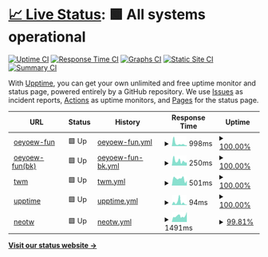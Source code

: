 # [📈 Live Status](https://oeyoews.github.io/upptime): <!--live status--> **🟩 All systems operational**

[![Uptime CI](https://github.com/oeyoews/upptime/workflows/Uptime%20CI/badge.svg)](https://github.com/oeyoews/upptime/actions?query=workflow%3A%22Uptime+CI%22)
[![Response Time CI](https://github.com/oeyoews/upptime/workflows/Response%20Time%20CI/badge.svg)](https://github.com/oeyoews/upptime/actions?query=workflow%3A%22Response+Time+CI%22)
[![Graphs CI](https://github.com/oeyoews/upptime/workflows/Graphs%20CI/badge.svg)](https://github.com/oeyoews/upptime/actions?query=workflow%3A%22Graphs+CI%22)
[![Static Site CI](https://github.com/oeyoews/upptime/workflows/Static%20Site%20CI/badge.svg)](https://github.com/oeyoews/upptime/actions?query=workflow%3A%22Static+Site+CI%22)
[![Summary CI](https://github.com/oeyoews/upptime/workflows/Summary%20CI/badge.svg)](https://github.com/oeyoews/upptime/actions?query=workflow%3A%22Summary+CI%22)

With [Upptime](https://upptime.js.org), you can get your own unlimited and free uptime monitor and status page, powered entirely by a GitHub repository. We use [Issues](https://github.com/upptime/upptime/issues) as incident reports, [Actions](https://github.com/oeyoews/upptime/actions) as uptime monitors, and [Pages](https://https://oeyoew.fun) for the status page.

<!--start: status pages-->
<!-- This summary is generated by Upptime (https://github.com/upptime/upptime) -->
<!-- Do not edit this manually, your changes will be overwritten -->
<!-- prettier-ignore -->
| URL | Status | History | Response Time | Uptime |
| --- | ------ | ------- | ------------- | ------ |
| <img alt="" src="https://oeyoew.fun/favicon.ico" height="13"> [oeyoew-fun](https://oeyoew.fun) | 🟩 Up | [oeyoew-fun.yml](https://github.com/oeyoews/upptime/commits/HEAD/history/oeyoew-fun.yml) | <details><summary><img alt="Response time graph" src="./graphs/oeyoew-fun/response-time-week.png" height="20"> 998ms</summary><br><a href="https://oeyoews.github.io/upptime/history/oeyoew-fun"><img alt="Response time 1359" src="https://img.shields.io/endpoint?url=https%3A%2F%2Fraw.githubusercontent.com%2Foeyoews%2Fupptime%2FHEAD%2Fapi%2Foeyoew-fun%2Fresponse-time.json"></a><br><a href="https://oeyoews.github.io/upptime/history/oeyoew-fun"><img alt="24-hour response time 1274" src="https://img.shields.io/endpoint?url=https%3A%2F%2Fraw.githubusercontent.com%2Foeyoews%2Fupptime%2FHEAD%2Fapi%2Foeyoew-fun%2Fresponse-time-day.json"></a><br><a href="https://oeyoews.github.io/upptime/history/oeyoew-fun"><img alt="7-day response time 998" src="https://img.shields.io/endpoint?url=https%3A%2F%2Fraw.githubusercontent.com%2Foeyoews%2Fupptime%2FHEAD%2Fapi%2Foeyoew-fun%2Fresponse-time-week.json"></a><br><a href="https://oeyoews.github.io/upptime/history/oeyoew-fun"><img alt="30-day response time 1359" src="https://img.shields.io/endpoint?url=https%3A%2F%2Fraw.githubusercontent.com%2Foeyoews%2Fupptime%2FHEAD%2Fapi%2Foeyoew-fun%2Fresponse-time-month.json"></a><br><a href="https://oeyoews.github.io/upptime/history/oeyoew-fun"><img alt="1-year response time 1359" src="https://img.shields.io/endpoint?url=https%3A%2F%2Fraw.githubusercontent.com%2Foeyoews%2Fupptime%2FHEAD%2Fapi%2Foeyoew-fun%2Fresponse-time-year.json"></a></details> | <details><summary><a href="https://oeyoews.github.io/upptime/history/oeyoew-fun">100.00%</a></summary><a href="https://oeyoews.github.io/upptime/history/oeyoew-fun"><img alt="All-time uptime 100.00%" src="https://img.shields.io/endpoint?url=https%3A%2F%2Fraw.githubusercontent.com%2Foeyoews%2Fupptime%2FHEAD%2Fapi%2Foeyoew-fun%2Fuptime.json"></a><br><a href="https://oeyoews.github.io/upptime/history/oeyoew-fun"><img alt="24-hour uptime 100.00%" src="https://img.shields.io/endpoint?url=https%3A%2F%2Fraw.githubusercontent.com%2Foeyoews%2Fupptime%2FHEAD%2Fapi%2Foeyoew-fun%2Fuptime-day.json"></a><br><a href="https://oeyoews.github.io/upptime/history/oeyoew-fun"><img alt="7-day uptime 100.00%" src="https://img.shields.io/endpoint?url=https%3A%2F%2Fraw.githubusercontent.com%2Foeyoews%2Fupptime%2FHEAD%2Fapi%2Foeyoew-fun%2Fuptime-week.json"></a><br><a href="https://oeyoews.github.io/upptime/history/oeyoew-fun"><img alt="30-day uptime 100.00%" src="https://img.shields.io/endpoint?url=https%3A%2F%2Fraw.githubusercontent.com%2Foeyoews%2Fupptime%2FHEAD%2Fapi%2Foeyoew-fun%2Fuptime-month.json"></a><br><a href="https://oeyoews.github.io/upptime/history/oeyoew-fun"><img alt="1-year uptime 100.00%" src="https://img.shields.io/endpoint?url=https%3A%2F%2Fraw.githubusercontent.com%2Foeyoews%2Fupptime%2FHEAD%2Fapi%2Foeyoew-fun%2Fuptime-year.json"></a></details>
| <img alt="" src="https://cdn.jsdelivr.net/gh/oeyoews/img@latest/koi-fish.png" height="13"> [oeyoew-fun(bk)](https://oeyoews.github.io/tw5) | 🟩 Up | [oeyoew-fun-bk.yml](https://github.com/oeyoews/upptime/commits/HEAD/history/oeyoew-fun-bk.yml) | <details><summary><img alt="Response time graph" src="./graphs/oeyoew-fun-bk/response-time-week.png" height="20"> 250ms</summary><br><a href="https://oeyoews.github.io/upptime/history/oeyoew-fun-bk"><img alt="Response time 353" src="https://img.shields.io/endpoint?url=https%3A%2F%2Fraw.githubusercontent.com%2Foeyoews%2Fupptime%2FHEAD%2Fapi%2Foeyoew-fun-bk%2Fresponse-time.json"></a><br><a href="https://oeyoews.github.io/upptime/history/oeyoew-fun-bk"><img alt="24-hour response time 376" src="https://img.shields.io/endpoint?url=https%3A%2F%2Fraw.githubusercontent.com%2Foeyoews%2Fupptime%2FHEAD%2Fapi%2Foeyoew-fun-bk%2Fresponse-time-day.json"></a><br><a href="https://oeyoews.github.io/upptime/history/oeyoew-fun-bk"><img alt="7-day response time 250" src="https://img.shields.io/endpoint?url=https%3A%2F%2Fraw.githubusercontent.com%2Foeyoews%2Fupptime%2FHEAD%2Fapi%2Foeyoew-fun-bk%2Fresponse-time-week.json"></a><br><a href="https://oeyoews.github.io/upptime/history/oeyoew-fun-bk"><img alt="30-day response time 353" src="https://img.shields.io/endpoint?url=https%3A%2F%2Fraw.githubusercontent.com%2Foeyoews%2Fupptime%2FHEAD%2Fapi%2Foeyoew-fun-bk%2Fresponse-time-month.json"></a><br><a href="https://oeyoews.github.io/upptime/history/oeyoew-fun-bk"><img alt="1-year response time 353" src="https://img.shields.io/endpoint?url=https%3A%2F%2Fraw.githubusercontent.com%2Foeyoews%2Fupptime%2FHEAD%2Fapi%2Foeyoew-fun-bk%2Fresponse-time-year.json"></a></details> | <details><summary><a href="https://oeyoews.github.io/upptime/history/oeyoew-fun-bk">100.00%</a></summary><a href="https://oeyoews.github.io/upptime/history/oeyoew-fun-bk"><img alt="All-time uptime 100.00%" src="https://img.shields.io/endpoint?url=https%3A%2F%2Fraw.githubusercontent.com%2Foeyoews%2Fupptime%2FHEAD%2Fapi%2Foeyoew-fun-bk%2Fuptime.json"></a><br><a href="https://oeyoews.github.io/upptime/history/oeyoew-fun-bk"><img alt="24-hour uptime 100.00%" src="https://img.shields.io/endpoint?url=https%3A%2F%2Fraw.githubusercontent.com%2Foeyoews%2Fupptime%2FHEAD%2Fapi%2Foeyoew-fun-bk%2Fuptime-day.json"></a><br><a href="https://oeyoews.github.io/upptime/history/oeyoew-fun-bk"><img alt="7-day uptime 100.00%" src="https://img.shields.io/endpoint?url=https%3A%2F%2Fraw.githubusercontent.com%2Foeyoews%2Fupptime%2FHEAD%2Fapi%2Foeyoew-fun-bk%2Fuptime-week.json"></a><br><a href="https://oeyoews.github.io/upptime/history/oeyoew-fun-bk"><img alt="30-day uptime 100.00%" src="https://img.shields.io/endpoint?url=https%3A%2F%2Fraw.githubusercontent.com%2Foeyoews%2Fupptime%2FHEAD%2Fapi%2Foeyoew-fun-bk%2Fuptime-month.json"></a><br><a href="https://oeyoews.github.io/upptime/history/oeyoew-fun-bk"><img alt="1-year uptime 100.00%" src="https://img.shields.io/endpoint?url=https%3A%2F%2Fraw.githubusercontent.com%2Foeyoews%2Fupptime%2FHEAD%2Fapi%2Foeyoew-fun-bk%2Fuptime-year.json"></a></details>
| <img alt="" src="https://cdn.jsdelivr.net/gh/oeyoews/img@latest/music-notes.png" height="13"> [twm](https://twms.vercel.app) | 🟩 Up | [twm.yml](https://github.com/oeyoews/upptime/commits/HEAD/history/twm.yml) | <details><summary><img alt="Response time graph" src="./graphs/twm/response-time-week.png" height="20"> 501ms</summary><br><a href="https://oeyoews.github.io/upptime/history/twm"><img alt="Response time 545" src="https://img.shields.io/endpoint?url=https%3A%2F%2Fraw.githubusercontent.com%2Foeyoews%2Fupptime%2FHEAD%2Fapi%2Ftwm%2Fresponse-time.json"></a><br><a href="https://oeyoews.github.io/upptime/history/twm"><img alt="24-hour response time 581" src="https://img.shields.io/endpoint?url=https%3A%2F%2Fraw.githubusercontent.com%2Foeyoews%2Fupptime%2FHEAD%2Fapi%2Ftwm%2Fresponse-time-day.json"></a><br><a href="https://oeyoews.github.io/upptime/history/twm"><img alt="7-day response time 501" src="https://img.shields.io/endpoint?url=https%3A%2F%2Fraw.githubusercontent.com%2Foeyoews%2Fupptime%2FHEAD%2Fapi%2Ftwm%2Fresponse-time-week.json"></a><br><a href="https://oeyoews.github.io/upptime/history/twm"><img alt="30-day response time 545" src="https://img.shields.io/endpoint?url=https%3A%2F%2Fraw.githubusercontent.com%2Foeyoews%2Fupptime%2FHEAD%2Fapi%2Ftwm%2Fresponse-time-month.json"></a><br><a href="https://oeyoews.github.io/upptime/history/twm"><img alt="1-year response time 545" src="https://img.shields.io/endpoint?url=https%3A%2F%2Fraw.githubusercontent.com%2Foeyoews%2Fupptime%2FHEAD%2Fapi%2Ftwm%2Fresponse-time-year.json"></a></details> | <details><summary><a href="https://oeyoews.github.io/upptime/history/twm">100.00%</a></summary><a href="https://oeyoews.github.io/upptime/history/twm"><img alt="All-time uptime 99.85%" src="https://img.shields.io/endpoint?url=https%3A%2F%2Fraw.githubusercontent.com%2Foeyoews%2Fupptime%2FHEAD%2Fapi%2Ftwm%2Fuptime.json"></a><br><a href="https://oeyoews.github.io/upptime/history/twm"><img alt="24-hour uptime 100.00%" src="https://img.shields.io/endpoint?url=https%3A%2F%2Fraw.githubusercontent.com%2Foeyoews%2Fupptime%2FHEAD%2Fapi%2Ftwm%2Fuptime-day.json"></a><br><a href="https://oeyoews.github.io/upptime/history/twm"><img alt="7-day uptime 100.00%" src="https://img.shields.io/endpoint?url=https%3A%2F%2Fraw.githubusercontent.com%2Foeyoews%2Fupptime%2FHEAD%2Fapi%2Ftwm%2Fuptime-week.json"></a><br><a href="https://oeyoews.github.io/upptime/history/twm"><img alt="30-day uptime 99.85%" src="https://img.shields.io/endpoint?url=https%3A%2F%2Fraw.githubusercontent.com%2Foeyoews%2Fupptime%2FHEAD%2Fapi%2Ftwm%2Fuptime-month.json"></a><br><a href="https://oeyoews.github.io/upptime/history/twm"><img alt="1-year uptime 99.85%" src="https://img.shields.io/endpoint?url=https%3A%2F%2Fraw.githubusercontent.com%2Foeyoews%2Fupptime%2FHEAD%2Fapi%2Ftwm%2Fuptime-year.json"></a></details>
| <img alt="" src="https://cdn.jsdelivr.net/gh/oeyoews/img@latest/status.png" height="13"> [upptime](https://oeyoews.github.io/upptime) | 🟩 Up | [upptime.yml](https://github.com/oeyoews/upptime/commits/HEAD/history/upptime.yml) | <details><summary><img alt="Response time graph" src="./graphs/upptime/response-time-week.png" height="20"> 94ms</summary><br><a href="https://oeyoews.github.io/upptime/history/upptime"><img alt="Response time 76" src="https://img.shields.io/endpoint?url=https%3A%2F%2Fraw.githubusercontent.com%2Foeyoews%2Fupptime%2FHEAD%2Fapi%2Fupptime%2Fresponse-time.json"></a><br><a href="https://oeyoews.github.io/upptime/history/upptime"><img alt="24-hour response time 64" src="https://img.shields.io/endpoint?url=https%3A%2F%2Fraw.githubusercontent.com%2Foeyoews%2Fupptime%2FHEAD%2Fapi%2Fupptime%2Fresponse-time-day.json"></a><br><a href="https://oeyoews.github.io/upptime/history/upptime"><img alt="7-day response time 94" src="https://img.shields.io/endpoint?url=https%3A%2F%2Fraw.githubusercontent.com%2Foeyoews%2Fupptime%2FHEAD%2Fapi%2Fupptime%2Fresponse-time-week.json"></a><br><a href="https://oeyoews.github.io/upptime/history/upptime"><img alt="30-day response time 76" src="https://img.shields.io/endpoint?url=https%3A%2F%2Fraw.githubusercontent.com%2Foeyoews%2Fupptime%2FHEAD%2Fapi%2Fupptime%2Fresponse-time-month.json"></a><br><a href="https://oeyoews.github.io/upptime/history/upptime"><img alt="1-year response time 76" src="https://img.shields.io/endpoint?url=https%3A%2F%2Fraw.githubusercontent.com%2Foeyoews%2Fupptime%2FHEAD%2Fapi%2Fupptime%2Fresponse-time-year.json"></a></details> | <details><summary><a href="https://oeyoews.github.io/upptime/history/upptime">100.00%</a></summary><a href="https://oeyoews.github.io/upptime/history/upptime"><img alt="All-time uptime 100.00%" src="https://img.shields.io/endpoint?url=https%3A%2F%2Fraw.githubusercontent.com%2Foeyoews%2Fupptime%2FHEAD%2Fapi%2Fupptime%2Fuptime.json"></a><br><a href="https://oeyoews.github.io/upptime/history/upptime"><img alt="24-hour uptime 100.00%" src="https://img.shields.io/endpoint?url=https%3A%2F%2Fraw.githubusercontent.com%2Foeyoews%2Fupptime%2FHEAD%2Fapi%2Fupptime%2Fuptime-day.json"></a><br><a href="https://oeyoews.github.io/upptime/history/upptime"><img alt="7-day uptime 100.00%" src="https://img.shields.io/endpoint?url=https%3A%2F%2Fraw.githubusercontent.com%2Foeyoews%2Fupptime%2FHEAD%2Fapi%2Fupptime%2Fuptime-week.json"></a><br><a href="https://oeyoews.github.io/upptime/history/upptime"><img alt="30-day uptime 100.00%" src="https://img.shields.io/endpoint?url=https%3A%2F%2Fraw.githubusercontent.com%2Foeyoews%2Fupptime%2FHEAD%2Fapi%2Fupptime%2Fuptime-month.json"></a><br><a href="https://oeyoews.github.io/upptime/history/upptime"><img alt="1-year uptime 100.00%" src="https://img.shields.io/endpoint?url=https%3A%2F%2Fraw.githubusercontent.com%2Foeyoews%2Fupptime%2FHEAD%2Fapi%2Fupptime%2Fuptime-year.json"></a></details>
| <img alt="" src="https://gitlab.com/oeyoews/neotw/-/raw/main/images/flask.png" height="13"> [neotw](https://neotw.tiddlyhost.com) | 🟩 Up | [neotw.yml](https://github.com/oeyoews/upptime/commits/HEAD/history/neotw.yml) | <details><summary><img alt="Response time graph" src="./graphs/neotw/response-time-week.png" height="20"> 1491ms</summary><br><a href="https://oeyoews.github.io/upptime/history/neotw"><img alt="Response time 1431" src="https://img.shields.io/endpoint?url=https%3A%2F%2Fraw.githubusercontent.com%2Foeyoews%2Fupptime%2FHEAD%2Fapi%2Fneotw%2Fresponse-time.json"></a><br><a href="https://oeyoews.github.io/upptime/history/neotw"><img alt="24-hour response time 1076" src="https://img.shields.io/endpoint?url=https%3A%2F%2Fraw.githubusercontent.com%2Foeyoews%2Fupptime%2FHEAD%2Fapi%2Fneotw%2Fresponse-time-day.json"></a><br><a href="https://oeyoews.github.io/upptime/history/neotw"><img alt="7-day response time 1491" src="https://img.shields.io/endpoint?url=https%3A%2F%2Fraw.githubusercontent.com%2Foeyoews%2Fupptime%2FHEAD%2Fapi%2Fneotw%2Fresponse-time-week.json"></a><br><a href="https://oeyoews.github.io/upptime/history/neotw"><img alt="30-day response time 1431" src="https://img.shields.io/endpoint?url=https%3A%2F%2Fraw.githubusercontent.com%2Foeyoews%2Fupptime%2FHEAD%2Fapi%2Fneotw%2Fresponse-time-month.json"></a><br><a href="https://oeyoews.github.io/upptime/history/neotw"><img alt="1-year response time 1431" src="https://img.shields.io/endpoint?url=https%3A%2F%2Fraw.githubusercontent.com%2Foeyoews%2Fupptime%2FHEAD%2Fapi%2Fneotw%2Fresponse-time-year.json"></a></details> | <details><summary><a href="https://oeyoews.github.io/upptime/history/neotw">99.81%</a></summary><a href="https://oeyoews.github.io/upptime/history/neotw"><img alt="All-time uptime 99.83%" src="https://img.shields.io/endpoint?url=https%3A%2F%2Fraw.githubusercontent.com%2Foeyoews%2Fupptime%2FHEAD%2Fapi%2Fneotw%2Fuptime.json"></a><br><a href="https://oeyoews.github.io/upptime/history/neotw"><img alt="24-hour uptime 100.00%" src="https://img.shields.io/endpoint?url=https%3A%2F%2Fraw.githubusercontent.com%2Foeyoews%2Fupptime%2FHEAD%2Fapi%2Fneotw%2Fuptime-day.json"></a><br><a href="https://oeyoews.github.io/upptime/history/neotw"><img alt="7-day uptime 99.81%" src="https://img.shields.io/endpoint?url=https%3A%2F%2Fraw.githubusercontent.com%2Foeyoews%2Fupptime%2FHEAD%2Fapi%2Fneotw%2Fuptime-week.json"></a><br><a href="https://oeyoews.github.io/upptime/history/neotw"><img alt="30-day uptime 99.83%" src="https://img.shields.io/endpoint?url=https%3A%2F%2Fraw.githubusercontent.com%2Foeyoews%2Fupptime%2FHEAD%2Fapi%2Fneotw%2Fuptime-month.json"></a><br><a href="https://oeyoews.github.io/upptime/history/neotw"><img alt="1-year uptime 99.83%" src="https://img.shields.io/endpoint?url=https%3A%2F%2Fraw.githubusercontent.com%2Foeyoews%2Fupptime%2FHEAD%2Fapi%2Fneotw%2Fuptime-year.json"></a></details>

<!--end: status pages-->

[**Visit our status website →**](https://oeyoews.github.io/upptime/)

<!-- ## 📄 License

- Powered by: [Upptime](https://github.com/upptime/upptime)
- Code: [MIT](./LICENSE) © [Upptime](https://upptime.js.org)
- Data in the `./history` directory: [Open Database License](https://opendatacommons.org/licenses/odbl/1-0/) -->
